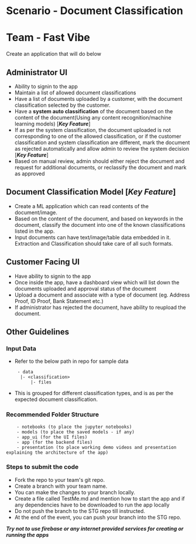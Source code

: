 # Scenario -  Document Classification
# Team - Fast Vibe
Create an application that will do below


## Administrator UI
+ Ability to signin to the app
+ Maintain a list of allowed document classifications
+ Have a list of documents uploaded by a customer, with the document classification selected by the customer. 
+ Have a **system auto classification** of the document based on the content of the document(Using any content recognition/machine learning models) [***Key Feature***]
+ If as per the system classification, the document uploaded is not corresponding to one of the allowed classification, or if the customer classification and system classification are different, mark the document as rejected automatically and allow admin to review the system decision [***Key Feature***]
+ Based on manual review, admin should either reject the document and request for additional documents, or reclassify the document and mark as approved


## Document Classification Model [***Key Feature***]

+ Create a ML application which can read contents of the document/image.
+ Based on the content of the document, and based on keywords in the document, classify the document into one of the known classifications listed in the app. 
+ Input documents can have text/image/table data embedded in it. Extraction and Classification should take care of all such formats.


## Customer Facing UI
+ Have ability to signin to the app
+ Once inside the app, have a dashboard view which will list down the documents uploaded and approval status of the document
+ Upload a document and associate with a type of document (eg. Address Proof, ID Proof, Bank Statement etc.)
+ If administrator has rejected the document, have ability to reupload the document.



## Other Guidelines

### Input Data
+ Refer to the below path in repo for sample data

       - data
        |- <classification>
            |- files
+ This is grouped for different classification types, and is as per the expected document classification.

### Recommended Folder Structure
        - notebooks (to place the jupyter notebooks)
        - models (to place the saved models - if any)
        - app_ui (for the UI files)
        - app (for the backend files)
        - presentation (to place working demo videos and presentation explaining the architecture of the app)

### Steps to submit the code
+ Fork the repo to your team's git repo.
+ Create a branch with your team name.
+ You can make the changes to your branch locally.
+ Create a file called TestMe.md and mention  how to start the app and if any dependencies have to be downloaded to run the app locally
+ Do not push the branch to the STG repo till instructed.
+ At the end of the event, you can push your branch into the STG repo.

***Try not to use firebase or any internet provided services for creating or running the apps***
